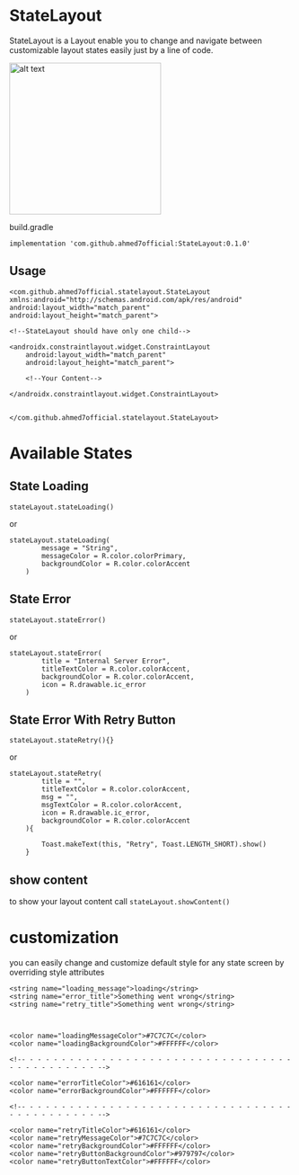 StateLayout
===========

StateLayout is a Layout enable you to change and navigate between customizable layout states easily just by a line of code.


 <img src="https://raw.githubusercontent.com/ahmed7official/StateLayout/master/ezgif-5-108efa390e7e.gif" alt="alt text" width="270" >



build.gradle


    implementation 'com.github.ahmed7official:StateLayout:0.1.0'


Usage
-------

    <com.github.ahmed7official.statelayout.StateLayout
    xmlns:android="http://schemas.android.com/apk/res/android"
    android:layout_width="match_parent"
    android:layout_height="match_parent">

    <!--StateLayout should have only one child-->
    
    <androidx.constraintlayout.widget.ConstraintLayout
        android:layout_width="match_parent"
        android:layout_height="match_parent">
        
        <!--Your Content-->
        
    </androidx.constraintlayout.widget.ConstraintLayout>
    
    
    </com.github.ahmed7official.statelayout.StateLayout>



Available States
================

State Loading
-------
    stateLayout.stateLoading()
or

    stateLayout.stateLoading(
            message = "String",
            messageColor = R.color.colorPrimary,
            backgroundColor = R.color.colorAccent
        )

State Error
-----

    stateLayout.stateError()
or

    stateLayout.stateError(
            title = "Internal Server Error",
            titleTextColor = R.color.colorAccent,
            backgroundColor = R.color.colorAccent,
            icon = R.drawable.ic_error
        )


State Error With Retry Button
-----------------------
    stateLayout.stateRetry(){}
or

    stateLayout.stateRetry(
            title = "",
            titleTextColor = R.color.colorAccent,
            msg = "",
            msgTextColor = R.color.colorAccent,
            icon = R.drawable.ic_error,
            backgroundColor = R.color.colorAccent
        ){

            Toast.makeText(this, "Retry", Toast.LENGTH_SHORT).show()
        }



show content
------------

to show your layout content call `stateLayout.showContent()`


customization
=============

you can easily change and customize default style for any state screen by overriding style attributes

    <string name="loading_message">loading</string>
    <string name="error_title">Something went wrong</string>
    <string name="retry_title">Something went wrong</string>



    <color name="loadingMessageColor">#7C7C7C</color>
    <color name="loadingBackgroundColor">#FFFFFF</color>

    <!-- - - - - - - - - - - - - - - - - - - - - - - - - - - - - - - - - - - - - - - - - - - - - -->

    <color name="errorTitleColor">#616161</color>
    <color name="errorBackgroundColor">#FFFFFF</color>

    <!-- - - - - - - - - - - - - - - - - - - - - - - - - - - - - - - - - - - - - - - - - - - - - -->

    <color name="retryTitleColor">#616161</color>
    <color name="retryMessageColor">#7C7C7C</color>
    <color name="retryBackgroundColor">#FFFFFF</color>
    <color name="retryButtonBackgroundColor">#979797</color>
    <color name="retryButtonTextColor">#FFFFFF</color>


 
